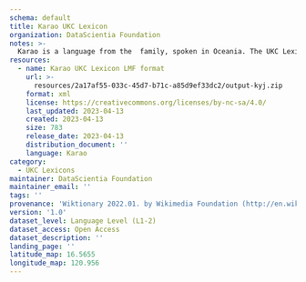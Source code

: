```yaml
---
schema: default
title: Karao UKC Lexicon
organization: DataScientia Foundation
notes: >-
  Karao is a language from the  family, spoken in Oceania. The UKC Lexicon of Karao is represented as a lexico-semantic network. It consists of words, word senses, synsets, as well as sense-level and synset-level relationships.
resources:
  - name: Karao UKC Lexicon LMF format
    url: >-
      resources/2a17af55-033c-45d7-b71c-a85d9ef33dc2/output-kyj.zip
    format: xml
    license: https://creativecommons.org/licenses/by-nc-sa/4.0/
    last_updated: 2023-04-13
    created: 2023-04-13
    size: 783
    release_date: 2023-04-13
    distribution_document: ''
    language: Karao
category:
  - UKC Lexicons
maintainer: DataScientia Foundation
maintainer_email: ''
tags: ''
provenance: 'Wiktionary 2022.01. by Wikimedia Foundation (http://en.wiktionary.org); Princeton WordNet 2.1 by Princeton University (https://wordnet.princeton.edu)'
version: '1.0'
dataset_level: Language Level (L1-2)
dataset_access: Open Access
dataset_description: ''
landing_page: ''
latitude_map: 16.5655
longitude_map: 120.956
---
```

